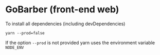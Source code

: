 # GoBarber (front-end web)
To install all dependencies (including devDependencies)

```
yarn --prod=false
```

If the option `--prod` is not provided yarn uses the environment variable `NODE_ENV`